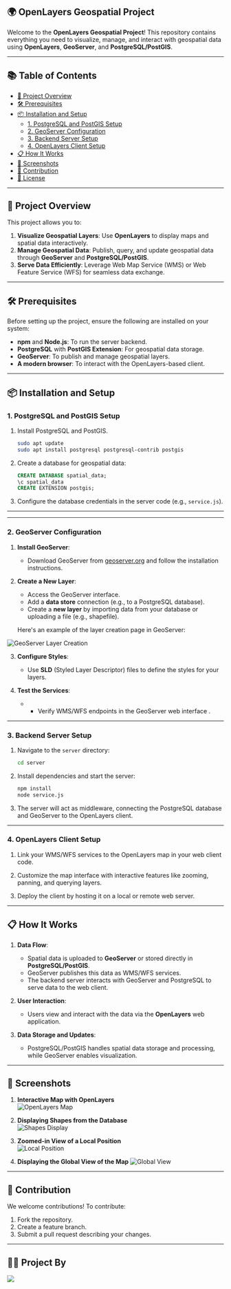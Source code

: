 ## 🌍 OpenLayers Geospatial Project

Welcome to the **OpenLayers Geospatial Project**! This repository contains everything you need to visualize, manage, and interact with geospatial data using **OpenLayers**, **GeoServer**, and **PostgreSQL/PostGIS**.

---

## 📚 Table of Contents

- [🚀 Project Overview](#-project-overview)
- [🛠 Prerequisites](#-prerequisites)
- [📦 Installation and Setup](#-installation-and-setup)
  - [1. PostgreSQL and PostGIS Setup](#1-postgresql-and-postgis-setup)
  - [2. GeoServer Configuration](#2-geoserver-configuration)
  - [3. Backend Server Setup](#3-backend-server-setup)
  - [4. OpenLayers Client Setup](#4-openlayers-client-setup)
- [📋 How It Works](#-how-it-works)
- [📸 Screenshots](#-screenshots)
- [👥 Contribution](#-contribution)
- [📄 License](#-license)

---

## 🚀 Project Overview

This project allows you to:

1. **Visualize Geospatial Layers**: Use **OpenLayers** to display maps and spatial data interactively.
2. **Manage Geospatial Data**: Publish, query, and update geospatial data through **GeoServer** and **PostgreSQL/PostGIS**.
3. **Serve Data Efficiently**: Leverage Web Map Service (WMS) or Web Feature Service (WFS) for seamless data exchange.

---

## 🛠 Prerequisites

Before setting up the project, ensure the following are installed on your system:

- **npm** and **Node.js**: To run the server backend.
- **PostgreSQL** with **PostGIS Extension**: For geospatial data storage.
- **GeoServer**: To publish and manage geospatial layers.
- **A modern browser**: To interact with the OpenLayers-based client.

---

## 📦 Installation and Setup

### 1. PostgreSQL and PostGIS Setup

1. Install PostgreSQL and PostGIS.
   ```bash
   sudo apt update
   sudo apt install postgresql postgresql-contrib postgis
   ```
2. Create a database for geospatial data:
   ```sql
   CREATE DATABASE spatial_data;
   \c spatial_data
   CREATE EXTENSION postgis;
   ```
3. Configure the database credentials in the server code (e.g., `service.js`).

---

---

### 2. GeoServer Configuration

1. **Install GeoServer**:

   - Download GeoServer from [geoserver.org](https://geoserver.org/) and follow the installation instructions.

2. **Create a New Layer**:

   - Access the GeoServer interface.
   - Add a **data store** connection (e.g., to a PostgreSQL database).
   - Create a **new layer** by importing data from your database or uploading a file (e.g., shapefile).

   Here's an example of the layer creation page in GeoServer:

![GeoServer Layer Creation](images/geoServer_layer_creation.PNG)

3. **Configure Styles**:

   - Use **SLD** (Styled Layer Descriptor) files to define the styles for your layers.

4. **Test the Services**:
   - - Verify WMS/WFS endpoints in the GeoServer web interface .

---

### 3. Backend Server Setup

1. Navigate to the `server` directory:

   ```bash
   cd server
   ```

2. Install dependencies and start the server:

   ```bash
   npm install
   node service.js
   ```

3. The server will act as middleware, connecting the PostgreSQL database and GeoServer to the OpenLayers client.

---

### 4. OpenLayers Client Setup

1. Link your WMS/WFS services to the OpenLayers map in your web client code.

2. Customize the map interface with interactive features like zooming, panning, and querying layers.

3. Deploy the client by hosting it on a local or remote web server.

---

## 📋 How It Works

1. **Data Flow**:

   - Spatial data is uploaded to **GeoServer** or stored directly in **PostgreSQL/PostGIS**.
   - GeoServer publishes this data as WMS/WFS services.
   - The backend server interacts with GeoServer and PostgreSQL to serve data to the web client.

2. **User Interaction**:

   - Users view and interact with the data via the **OpenLayers** web application.

3. **Data Storage and Updates**:
   - PostgreSQL/PostGIS handles spatial data storage and processing, while GeoServer enables visualization.

---

## 📸 Screenshots

1. **Interactive Map with OpenLayers**  
   ![OpenLayers Map](images/openlayermap.png)

2. **Displaying Shapes from the Database**  
   ![Shapes Display](images/polygone.PNG)

3. **Zoomed-in View of a Local Position**  
   ![Local Position](images/my_position.png)
4. **Displaying the Global View of the Map**
   ![Global View](images/global_view.png)

---

## 👥 Contribution

We welcome contributions! To contribute:

1. Fork the repository.
2. Create a feature branch.
3. Submit a pull request describing your changes.

---

## **🧑‍💻 Project By**

<a href="https://github.com/AnasBenAmor10/OpenLayers_Geospatial_Project/graphs/contributors">
    <img src="https://contrib.rocks/image?repo=AnasBenAmor10/OpenLayers_Geospatial_Project" />
</a>
